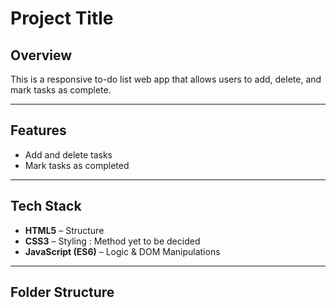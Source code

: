 #  Project Title

##  Overview
This is a responsive to-do list web app that allows users to add, delete, and mark tasks as complete.

---

##  Features
- Add and delete tasks
- Mark tasks as completed

---

##  Tech Stack
- **HTML5** – Structure
- **CSS3** – Styling : Method yet to be decided
- **JavaScript (ES6)** – Logic & DOM Manipulations

---

##  Folder Structure
